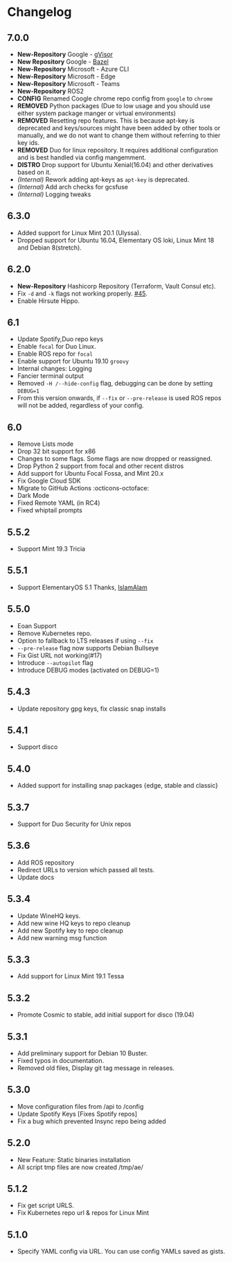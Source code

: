 # Changelog

## 7.0.0

- **New-Repository** Google - [gVisor](https://gvisor.dev)
- **New Repository** Google - [Bazel](https://bazel.build)
- **New-Repository** Microsoft - Azure CLI
- **New-Repository** Microsoft - Edge
- **New-Repository** Microsoft - Teams
- **New-Repository** ROS2
- **CONFIG** Renamed Coogle chrome repo config from `google` to `chrome`
- **REMOVED** Python packages (Due to low usage and you should use either system package manger
or virtual environments)
- **REMOVED** Resetting repo features. This is because apt-key is deprecated
and keys/sources might have been added by other tools or manually, and
we do not want to change them without referring to thier key ids.
- **REMOVED** Duo for linux repository. It requires additional configuration and is best handled via config mangemment.
- **DISTRO** Drop support for Ubuntu Xenial(16.04) and other derivatives based on it.
- _(Internal)_ Rework adding apt-keys as `apt-key` is deprecated.
- _(Internal)_ Add arch checks for gcsfuse
- _(Internal)_ Logging tweaks

## 6.3.0

- Added support for Linux Mint 20.1 (Ulyssa).
- Dropped support for Ubuntu 16.04, Elementary OS loki, Linux Mint 18 and Debian 8(stretch).

## 6.2.0

- **New-Repository** Hashicorp Repository (Terraform, Vault Consul etc).
- Fix `-d` and `-k` flags not working properly. [#45](https://github.com/tprasadtp/ubuntu-post-install/issues/45).
- Enable Hirsute Hippo.

## 6.1

- Update Spotify,Duo repo keys
- Enable `focal` for Duo Linux.
- Enable ROS repo for `focal`
- Enable support for Ubuntu 19.10 `groovy`
- Internal changes: Logging
- Fancier terminal output
- Removed `-H /--hide-config` flag, debugging can be done by setting `DEBUG=1`
- From this version onwards, if `--fix` or `--pre-release` is used ROS repos will not be added,
regardless of your config.

## 6.0

- Remove Lists mode
- Drop 32 bit support for x86
- Changes to some flags. Some flags are now dropped or reassigned.
- Drop Python 2 support from focal and other recent distros
- Add support for Ubuntu Focal Fossa, and Mint 20.x
- Fix Google Cloud SDK
- Migrate to GitHub Actions :octicons-octoface:
- Dark Mode
- Fixed Remote YAML (in RC4)
- Fixed whiptail prompts

## 5.5.2

- Support Mint 19.3 Tricia

## 5.5.1

- Support ElementaryOS 5.1 Thanks, [IslamAlam](https://github.com/IslamAlam)

## 5.5.0

- Eoan Support
- Remove Kubernetes repo.
- Option to fallback to LTS releases if using `--fix`
- `--pre-release` flag now supports Debian Bullseye
- Fix Gist URL not working(#17)
- Introduce `--autopilot` flag
- Introduce DEBUG modes (activated on DEBUG=1)

## 5.4.3

- Update repository gpg keys, fix classic snap installs

## 5.4.1

- Support disco

## 5.4.0

- Added support for installing snap packages {edge, stable and classic}

## 5.3.7

- Support for Duo Security for Unix repos

## 5.3.6

- Add ROS repository
- Redirect URLs to version which passed all tests.
- Update docs

## 5.3.4

- Update WineHQ keys.
- Add new wine HQ keys to repo cleanup
- Add new Spotify key to repo cleanup
- Add new warning msg function

## 5.3.3

- Add support for Linux Mint 19.1 Tessa

## 5.3.2

- Promote Cosmic to stable, add initial support for disco (19.04)

## 5.3.1

- Add preliminary support for Debian 10 Buster.
- Fixed typos in documentation.
- Removed old files, Display git tag message in releases.

## 5.3.0

- Move configuration files from /api to /config
- Update Spotify Keys [Fixes Spotify repos]
- Fix a bug which prevented Insync repo being added

## 5.2.0

- New Feature: Static binaries installation
- All script tmp files are now created /tmp/ae/

## 5.1.2

- Fix get script URLS.
- Fix Kubernetes repo url & repos for Linux Mint

## 5.1.0

- Specify YAML config via URL. You can use config YAMLs saved as gists.
